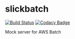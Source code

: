 # slickbatch

[![Build Status](https://travis-ci.com/techgrid/slickbatch.svg?branch=master)](https://travis-ci.com/techgrid/slickbatch) [![Codacy Badge](https://api.codacy.com/project/badge/Grade/6788f94779864d46b953e68c56641236)](https://app.codacy.com/app/tyagiarpit/slickbatch?utm_source=github.com&utm_medium=referral&utm_content=techgrid/slickbatch&utm_campaign=Badge_Grade_Dashboard)

Mock server for AWS Batch
